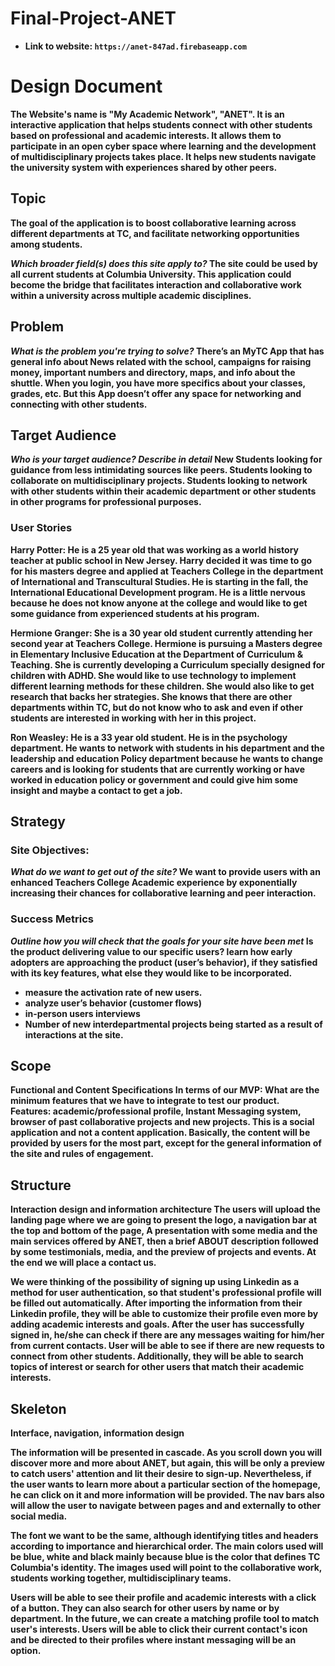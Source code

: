 # Final-Project-ANET

-  <strong>Link to website:<strong> `https://anet-847ad.firebaseapp.com`

# Design Document
The Website's name is "My Academic Network", "ANET". It is an interactive application that helps students connect with other students based on professional and academic interests. It allows them to participate in an open cyber space where learning and the development of multidisciplinary projects takes place. It helps new students navigate the university system with experiences shared by other peers.

## Topic
The goal of the application is to boost collaborative learning across different departments at TC, and facilitate networking opportunities among students.

*Which broader field(s) does this site apply to?*
The site could be used by all current students at Columbia University. This application could become the bridge that facilitates interaction and collaborative work within a university across multiple academic disciplines.

## Problem
*What is the problem you're trying to solve?*
There’s an MyTC App that has general info about News related with the school, campaigns for raising money, important numbers and directory, maps, and info about the shuttle. When you login, you have more specifics about your classes, grades, etc. But this App doesn’t offer any space for networking and connecting with other students.

## Target Audience
*Who is your target audience? Describe in detail*
New Students looking for guidance from less intimidating sources like peers. Students looking to collaborate on multidisciplinary projects. Students looking to network with other students within their academic department or other students in other programs for professional purposes.  

### User Stories
Harry Potter:
He is a 25 year old that was working as a world history teacher at public school in New Jersey. Harry decided it was time to go for his masters degree and applied at Teachers College in the department of International and Transcultural Studies.  He is starting in the fall, the International Educational Development program. He is a little nervous because he does not know anyone at the college and would like to get some guidance from experienced students at his program.

Hermione Granger:
She is a 30 year old student currently attending her second year at Teachers College. Hermione is pursuing a Masters degree in Elementary Inclusive Education at the Department of Curriculum & Teaching. She is currently developing a Curriculum specially designed for children with ADHD. She would like to use technology to implement different learning methods for these children. She would also like to get research that backs her strategies. She knows that there are other departments within TC, but do not know who to ask and even if other students are interested in working with her in this project.

Ron Weasley:
He is a 33 year old student. He is in the psychology department. He wants to network with students in his department and the leadership and education Policy department because he wants to change careers and is looking for students that are currently working or have worked in education policy or government and could give him some insight and maybe a contact to get a job.

## Strategy

### Site Objectives:
*What do we want to get out of the site?*
We want to provide users with an enhanced Teachers College Academic experience by exponentially increasing their chances for collaborative learning and peer interaction.

### Success Metrics
*Outline how you will check that the goals for your site have been met*
Is the product delivering value to our specific users? learn how early adopters are approaching the product (user’s behavior), if they satisfied with its key features, what else they would like to be incorporated.
- measure the activation rate of new users.
- analyze user’s behavior (customer flows)
- in-person users interviews
- Number of new interdepartmental projects being started as a result of interactions at the site.


## Scope
Functional and Content Specifications
In terms of our MVP: What are the minimum features that we have to integrate to test our product.   
Features: academic/professional profile, Instant Messaging system, browser of past collaborative projects and new projects. This is a social application and not a content application. Basically, the content will be provided by users for the most part, except for the general information of the site and rules of engagement.


## Structure
Interaction design and information architecture
The users will upload the landing page where we are going to present the logo, a navigation bar at the top and bottom of the page, A presentation with some media and the main services offered by ANET, then a brief ABOUT description followed by some testimonials, media, and the preview of projects and events. At the end we will place a contact us.

We were thinking of the possibility of signing up using Linkedin as a method for user authentication, so that student's professional profile will be filled out automatically. After importing the information from their Linkedin profile, they will be able to customize their profile even more by adding academic interests and goals. After the user has successfully signed in, he/she can check if there are any messages waiting for him/her from current contacts. User will be able to see if there are new requests to connect from other students. Additionally, they will be able to search topics of interest or search for other users that match their academic interests.

## Skeleton
Interface, navigation, information design

The information will be presented in cascade. As you scroll down you will discover more and more about ANET, but again, this will be only a preview to catch users' attention and lit their desire to sign-up. Nevertheless, if the user wants to learn more about a particular section of the homepage, he can click on it and more information will be provided. The nav bars also will allow the user to navigate between pages and and externally to other social media.

The font we want to be the same, although identifying titles and headers according to importance and hierarchical order. The main colors used will be blue, white and black mainly because blue is the color that defines TC Columbia's identity. The images used will point to the collaborative work, students working together, multidisciplinary teams.

Users will be able to see their profile and academic interests with a click of a button. They can also search for other users by name or by department. In the future, we can create a matching profile tool to match user's interests. Users will be able to click their current contact's icon and be directed to their profiles where instant messaging will be an option.


